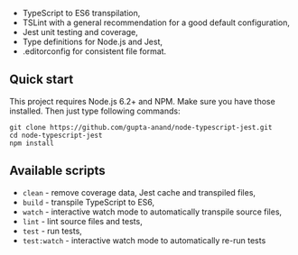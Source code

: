 + TypeScript to ES6 transpilation,
+ TSLint with a general recommendation for a good default configuration,
+ Jest unit testing and coverage,
+ Type definitions for Node.js and Jest,
+ .editorconfig for consistent file format.

## Quick start

This project requires Node.js 6.2+ and NPM. Make sure you have those installed. Then just type following commands:

```
git clone https://github.com/gupta-anand/node-typescript-jest.git
cd node-typescript-jest
npm install
```

## Available scripts

+ `clean` - remove coverage data, Jest cache and transpiled files,
+ `build` - transpile TypeScript to ES6,
+ `watch` - interactive watch mode to automatically transpile source files, 
+ `lint` - lint source files and tests,
+ `test` - run tests,
+ `test:watch` - interactive watch mode to automatically re-run tests